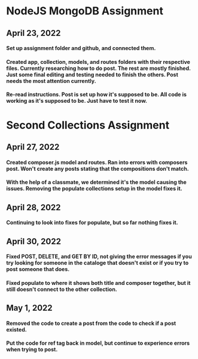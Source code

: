 # NodeJS MongoDB Assignment
## April 23, 2022
#### Set up assignment folder and github, and connected them.
#### Created app, collection, models, and routes folders with their respective files. Currently researching how to do post. The rest are mostly finished. Just some final editing and testing needed to finish the others. Post needs the most attention currently.
#### Re-read instructions. Post is set up how it's supposed to be. All code is working as it's supposed to be. Just have to test it now.

# Second Collections Assignment
## April 27, 2022
#### Created composer.js model and routes. Ran into errors with composers post. Won't create any posts stating that the compositions don't match.
#### With the help of a classmate, we determined it's the model causing the issues. Removing the populate collections setup in the model fixes it.

## April 28, 2022
#### Continuing to look into fixes for populate, but so far nothing fixes it.

## April 30, 2022
#### Fixed POST, DELETE, and GET BY ID, not giving the error messages if you try looking for someone in the cataloge that doesn't exist or if you try to post someone that does.
#### Fixed populate to where it shows both title and composer together, but it still doesn't connect to the other collection.

## May 1, 2022
#### Removed the code to create a post from the code to check if a post existed. 
#### Put the code for ref tag back in model, but continue to experience errors when trying to post.